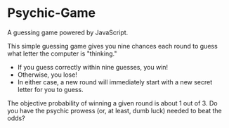 # Psychic-Game
A guessing game powered by JavaScript.

This simple guessing game gives you nine chances each round to guess what letter the computer is "thinking."

* If you guess correctly within nine guesses, you win!
* Otherwise, you lose!
* In either case, a new round will immediately start with a new secret letter for you to guess.

The objective probability of winning a given round is about 1 out of 3. Do you have the psychic prowess (or, at least, dumb luck) needed to beat the odds?
